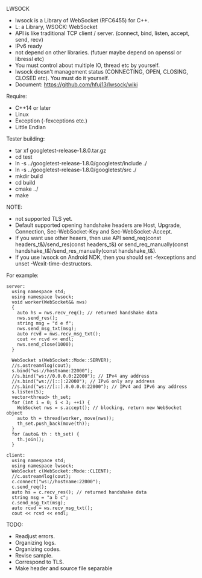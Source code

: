 LWSOCK
* lwsock is a Library of WebSocket (RFC6455) for C++.
* L: a Library, WSOCK: WebSocket
* API is like traditional TCP client / server. (connect, bind, listen, accept, send, recv)
* IPv6 ready
* not depend on other libraries. (futuer maybe depend on openssl or libressl etc)
* You must control about multiple IO, thread etc by yourself.
* lwsock doesn't management status (CONNECTING, OPEN, CLOSING, CLOSED etc). You must do it yourself.
* Document: https://github.com/hfuj13/lwsock/wiki

Require:
* C++14 or later
* Linux
* Exception (-fexceptions etc.)
* Little Endian

Tester building:
* tar xf googletest-release-1.8.0.tar.gz
* cd test
* ln -s ../googletest-release-1.8.0/googletest/include ./
* ln -s ../googletest-release-1.8.0/googletest/src ./
* mkdir build
* cd build
* cmake ../
* make

NOTE:
* not supported TLS yet.
* Default supported opening handshake headers are Host, Upgrade, Connection, Sec-WebSocket-Key and Sec-WebSocket-Accept.
* If you want use other heaers, then use API send_req(const headers_t&)/send_res(const headers_t&) or send_req_manually(const handshake_t&)/send_res_manually(const handshake_t&).
* If you use lwsock on Android NDK, then you should set -fexceptions and unset -Wexit-time-destructors.

For example:
```
server:
  using namespace std;
  using namespace lwsock;
  void worker(WebSocket&& nws)
  {
    auto hs = nws.recv_req(); // returned handshake data
    nws.send_res();
    string msg = "d e f";
    nws.send_msg_txt(msg);
    auto rcvd = nws.recv_msg_txt();
    cout << rcvd << endl;
    nws.send_close(1000);
  }

  WebSocket s(WebSocket::Mode::SERVER);
  //s.ostream4log(cout);
  s.bind("ws://hostname:22000");
  //s.bind("ws://0.0.0.0:22000"); // IPv4 any address
  //s.bind("ws://[::]:22000"); // IPv6 only any address
  //s.bind("ws://[::].0.0.0.0:22000"); // IPv4 and IPv6 any address
  s.listen(5);
  vector<thread> th_set;
  for (int i = 0; i < 3; ++i) {
    WebSocket nws = s.accept(); // blocking, return new WebSocket object
    auto th = thread(worker, move(nws));
    th_set.push_back(move(th));
  }
  for (auto& th : th_set) {
    th.join();
  }

client:
  using namespace std;
  using namespace lwsock;
  WebSocket c(WebSocket::Mode::CLIENT);
  //c.ostream4log(cout);
  c.connect("ws://hostname:22000");
  c.send_req();
  auto hs = c.recv_res(); // returned handshake data
  string msg = "a b c";
  c.send_msg_txt(msg);
  auto rcvd = ws.recv_msg_txt();
  cout << rcvd << endl;

```

TODO:
* Readjust errors.
* Organizing logs.
* Organizing codes.
* Revise sample.
* Correspond to TLS.
* Make header and source file separable
